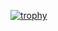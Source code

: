 [![trophy](https://github-profile-trophy.vercel.app/frek666=ryo-ma&theme=onedark)](https://github.com/ryo-ma/github-profile-trophy)
